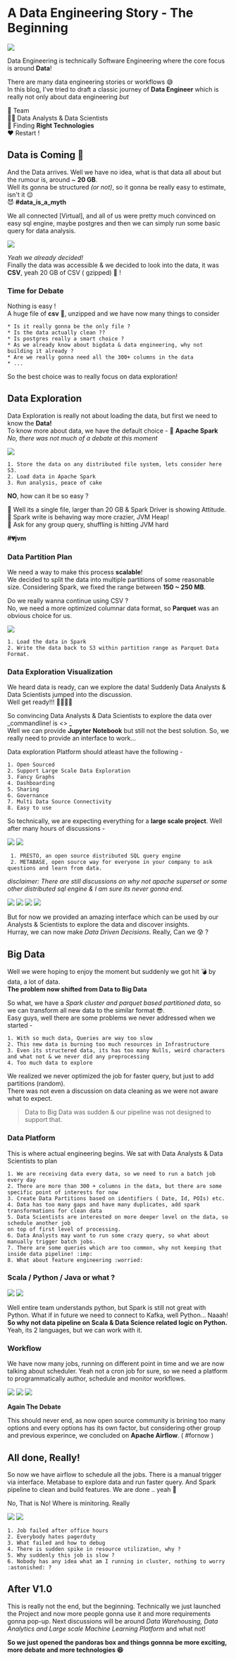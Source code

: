 # A Data Engineering Story - The Beginning

![](images/story.png)


Data Engineering is technically Software Engineering where the core focus is around __Data__! 

There are many data engineering stories or workflows :sweat_smile:  
In this blog, I've tried to draft a classic journey of __Data Engineer__ which is really not only about
data engineering _but_ 

:100: Team  
:raising_hand_woman: Data Analysts & Data Scientists  
:ghost: Finding __Right Technologies__  
:heart: Restart !  

## Data is Coming :partying_face:

And the Data arrives. Well we have no idea, what is that data all about but the rumour is, around ~ __20 GB__.  
Well its gonna be structured _(or not)_, so it gonna be really easy to estimate, isn't it :relieved:  
:smiling_imp: __#data_is_a_myth__

We all connected [Virtual], and all of us were pretty much convinced on easy sql engine, maybe postgres and then we can simply run 
some basic query for data analysis.  


![](images/postgres.png)

_Yeah we already decided!_  
Finally the data was accessible & we decided to look into the data, it was __CSV__, yeah 20 GB of CSV ( gzipped) :hot_face: !

### Time for Debate
Nothing is easy !  
A huge file of __csv__ :file_folder:, unzipped and we have now many things to consider
	
	* Is it really gonna be the only file ?
	* Is the data actually clean ??
	* Is postgres really a smart choice ?
	* As we already know about bigdata & data engineering, why not building it already ?
	* Are we really gonna need all the 300+ columns in the data
	* ...

So the best choice was to really focus on data exploration!

## Data Exploration

Data Exploration is really not about loading the data, but first we need to know the __Data!__  
To know more about data, we have the default choice - :loudspeaker: __Apache Spark__  
_No, there was not much of a debate at this moment_

![](images/spark.png)
	
	1. Store the data on any distributed file system, lets consider here S3.
	2. Load data in Apache Spark
	3. Run analysis, peace of cake

__NO__, how can it be so easy ?  

:name_badge: Well its a single file, larger than 20 GB & Spark Driver is showing Attitude.  
:name_badge: Spark write is behaving way more crazier, JVM Heap!  
:name_badge: Ask for any group query, shuffling is hitting JVM hard  

__#:broken_heart:jvm__

### Data Partition Plan

We need a way to make this process __scalable__!  
We decided to split the data into multiple partitions of some reasonable size. Considering Spark, we fixed the range between __150 ~ 250 MB__.
 
Do we really wanna continue using CSV ?   
No, we need a more optimized columnar data format, so __Parquet__ was an obvious choice for us.

![](images/parquet.png)

	1. Load the data in Spark
	2. Write the data back to S3 within partition range as Parquet Data Format.


### Data Exploration Visualization

We heard data is ready, can we explore the data! Suddenly Data Analysts & Data Scientists jumped into the discussion.  
Well get ready!!! :running_man::rotating_light::boom:

So convincing  Data Analysts & Data Scientists to explore the data over _commandline! is <> _  
Well we can provide __Jupyter Notebook__ but still not the best solution. So, we really need to provide an interface to work...  

Data exploration Platform should atleast have the following -

	1. Open Sourced
	2. Support Large Scale Data Exploration
	3. Fancy Graphs
	4. Dashboarding
	5. Sharing
	6. Governance
	7. Multi Data Source Connectivity
	8. Easy to use

So technically, we are expecting everything for a __large scale project__.
Well after many hours of discussions -

![](images/presto.png) ![](images/metabse.png)

	 1. PRESTO, an open source distributed SQL query engine 
	 2. METABASE, open source way for everyone in your company to ask questions and learn from data.

_disclaimer: There are still discussions on why not apache superset or some other distributed sql engine & I am sure its never gonna end._

![](images/superset.png) ![](images/sparksql.png) ![](images/cockroach.png) ![](images/getdbt.png)

But for now we provided an amazing interface which can be used by our Analysts & Scientists to explore the data and discover insights.  
Hurray, we can now make _Data Driven Decisions_. Really, Can we :cold_sweat: ?


## Big Data

Well we were hoping to enjoy the moment but suddenly we got hit :bomb: by data, a lot of data.  
__The problem now shifted from Data to Big Data__

So what, we have a _Spark cluster and parquet based partitioned data_, so we can transform all new data to the similar format :sunglasses:.  
Easy guys, well there are some problems we never addressed when we started -

	1. With so much data, Queries are way too slow
	2. This new data is burning too much resources in Infrastructure
	3. Even its structered data, its has too many Nulls, weird characters and what not & we never did any preprocessing
	4. Too much data to explore

We realized we never optimized the job for faster query, but just to add partitions (random).  
There was not even a discussion on data cleaning as we were not aware what to expect.   
> Data to Big Data was sudden & our pipeline was not designed to support that.


### Data Platform

This is where actual engineering begins. We sat with Data Analysts & Data Scientists to plan 

	1. We are receiving data every data, so we need to run a batch job every day
	2. There are more than 300 + columns in the data, but there are some specific point of interests for now
	3. Create Data Partitions based on identifiers ( Date, Id, POIs) etc.
	4. Data has too many gaps and have many duplicates, add spark transformations for clean data
	5. Data Scientists are interested on more deeper level on the data, so schedule another job 
	on top of first level of processing.
	6. Data Analysts may want to run some crazy query, so what about manually trigger batch jobs.
	7. There are some queries which are too common, why not keeping that inside data pipeline! :imp:
	8. What about feature engineering :worried:

### Scala / Python / Java or what ?

![](images/scala.png) ![](images/python.jpg)

Well entire team understands python, but Spark is still not great with Python. What if in future we need to connect to Kafka, well Python... Naaah!
__So why not data pipeline on Scala & Data Science related logic on Python.__
Yeah, its 2 languages, but we can work with it.


### Workflow 

We have now many jobs, running on different point in time and we are now talking about scheduler.
Yeah not a cron job for sure, so we need a platform to programmatically author, schedule and monitor workflows.

![](images/airflow.png) ![](images/prefect.jpg) ![](images/dagster.png)

__Again The Debate__

This should never end, as now open source community is brining too many options and every options has its own factor, but considering other group and previous 
experince, we concluded on __Apache Airflow__. ( #fornow )


## All done, Really!

So now we have airflow to schedule all the jobs. There is a manual trigger via interface. Metabase to explore data and run faster query. And Spark pipeline to clean
and build features. We are done .. yeah :cowboy_hat_face:

No, That is No!
Where is minitoring. Really

![](docs/images/grafanalogo.PNG)  ![](docs/images/datadoglogo.PNG)


	1. Job failed after office hours
	2. Everybody hates pagerduty 
	3. What failed and how to debug
	4. There is sudden spike in resource utilization, why ?
	5. Why suddenly this job is slow ?
	6. Nobody has any idea what am I running in cluster, nothing to worry :astonished: ?


## After V1.0

This is really not the end, but the beginning. Technically we just launched the Project and now more people gonna use it and more requirements gonna pop-up.
Next discussions will be around _Data Warehousing, Data Analytics and Large scale Machine Learning Platform_ and what not!

__So we just opened the pandoras box and things gonnna be more exciting, more debate and more technologies :satisfied:__
